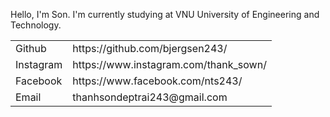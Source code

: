 Hello, I'm Son. I'm currently studying at VNU University of Engineering and Technology.
<table>
  <tr>
    <td>
      Github 
    </td>
    <td>
      https://github.com/bjergsen243/
    </td>
  </tr>
  <tr>
    <td>
      Instagram 
    </td>
    <td>
      https://www.instagram.com/thank_sown/
    </td>
  </tr>
  <tr>
    <td>
      Facebook 
    </td>
    <td>
      https://www.facebook.com/nts243/
    </td>
  </tr>
  <tr>
    <td>
      Email 
    </td>
    <td>
      <a src = "thanhsondeptrai243@gmail.com">thanhsondeptrai243@gmail.com</a>
    </td>
  </tr>

</table>
